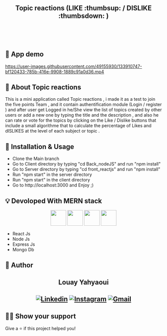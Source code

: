 <!-- Name -->

<h2 align="center" >
  Topic reactions (LIKE :thumbsup: / DISLIKE :thumbsdown: ) 
</h2>
<br>
<br>
<br>



## :eyes: App demo

https://user-images.githubusercontent.com/49155930/133910747-bf120433-785b-416e-9908-1889c91a0d36.mp4


## :mega: About  Topic reactions

This is a mini application called Topic reactions , i made it as a test to join the five points Team , and it contain authentification module (Login / register ) and after user get Logged in he/She view the list of topics created by other users or add a new one by typing the title and the description , and also he can rate or vote for the topics by clicking on the Like / Dislike buttons that include a small algorithme that to calculate the percentage of Likes and dISLIKES at the level of each subject or topic .


## :wrench: Installation & Usage

- Clone the Main branch
- Go to Client directory by typing "cd Back_nodeJS" and run "npm install"
- Go to Server directory by typing "cd front_reactjs" and run "npm install"
- Run "npm start" in the server directory
- Run "npm start" in the client directory
- Go to http://localhost:3000 and Enjoy ;)

## :bulb: Devoloped With MERN stack

<p align="center">
  <img height="50" src="https://www.alioze.com/wp-content/uploads/2016/11/react-js.png" />
  <img height="50" src="https://upload.wikimedia.org/wikipedia/commons/d/d9/Node.js_logo.svg" />
  <img height="50" src="https://miro.medium.com/max/6668/1*XP-mZOrIqX7OsFInN2ngRQ.png" />
  <img height="50" src="https://framalibre.org/sites/default/files/leslogos/mongodb-logo.jpg" />
</p>

- React Js 
- Node Js 
- Express Js 
- Mongo Db 

## :man: Author
  <h2 align="center" >
  Louay Yahyaoui
</h2>

 <h2 align="center" >

[![Linkedin](https://img.shields.io/badge/-LinkedIn-blue?style=flat&logo=Linkedin&logoColor=white)](https://www.linkedin.com/in/louay-yahyaoui-esprit/)
[![Instagram](https://img.shields.io/badge/-Instagram-c13584?style=flat&labelColor=c13584&logo=instagram&logoColor=white)](https://www.instagram.com/louayyahyaoui)
[![Gmail](https://img.shields.io/badge/-Gmail-c14438?style=flat&logo=Gmail&logoColor=white)](mailto:louay.yahyaoui@esprit.tn)
</h2>


## :man_astronaut: Show your support

Give a ⭐️ if this project helped you!
